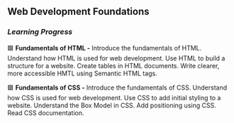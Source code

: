 ## Web Development Foundations

### _Learning Progress_

:green_square: **Fundamentals of HTML -** Introduce the fundamentals of HTML. Understand how HTML is used for web development. Use HTML to build a structure for a website. Create tables in HTML documents. Write clearer, more accessible HMTL using Semantic HTML tags.

:green_square: **Fundamentals of CSS -** Introduce the fundamentals of CSS. Understand how CSS is used for web development. Use CSS to add initial styling to a website. Understand the Box Model in CSS. Add positioning using CSS. Read CSS documentation.